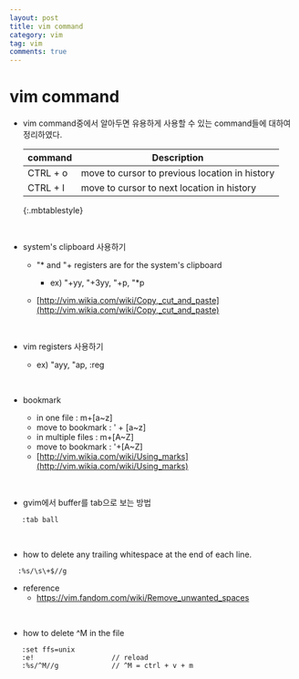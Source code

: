 ```yaml
---
layout: post
title: vim command
category: vim
tag: vim
comments: true
---
```


# vim command
* vim command중에서 알아두면 유용하게 사용할 수 있는 command들에 대하여 정리하였다.


    | command | Description |
    | ------- | ----------- | 
    | CTRL + o | move to cursor to previous location in history |
    | CTRL + I | move to cursor to next location in history | 
    {:.mbtablestyle}  

<br />

* system's clipboard 사용하기

  * \"* and "+ registers are for the system's clipboard
      * ex) "+yy, "+3yy, "+p, "*p
      
  * [http://vim.wikia.com/wiki/Copy,_cut_and_paste](http://vim.wikia.com/wiki/Copy,_cut_and_paste) 

<br />

* vim registers 사용하기

  * ex) "ayy, "ap, :reg

<br />

* bookmark

  * in one file : m+[a~z]
  * move to bookmark : '  + [a~z]
  * in multiple files : m+[A~Z]
  * move to bookmark : '+[A~Z]
  *  [http://vim.wikia.com/wiki/Using_marks](http://vim.wikia.com/wiki/Using_marks) 
  
<br />

* gvim에서 buffer를 tab으로 보는 방법

```
   :tab ball
```

<br />

* how to delete any trailing whitespace at the end of each line.

```
  :%s/\s\+$//g
```
  * reference
    * https://vim.fandom.com/wiki/Remove_unwanted_spaces
  
<br />

* how to delete ^M in the file

```
   :set ffs=unix
   :e!                   // reload
   :%s/^M//g             // ^M = ctrl + v + m
```

